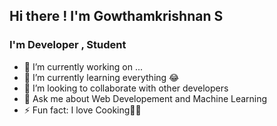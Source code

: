 ## Hi there ! I'm Gowthamkrishnan S 

### I'm Developer , Student

- 🔭 I’m currently working on ...
- 🌱 I’m currently learning everything 😂
- 👯 I’m looking to collaborate with other developers
- 💬 Ask me about Web Developement and Machine Learning
- ⚡ Fun fact: I love Cooking👨‍🍳

